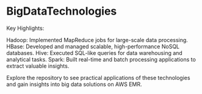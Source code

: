 # BigDataTechnologies

Key Highlights:

Hadoop: Implemented MapReduce jobs for large-scale data processing.
HBase: Developed and managed scalable, high-performance NoSQL databases.
Hive: Executed SQL-like queries for data warehousing and analytical tasks.
Spark: Built real-time and batch processing applications to extract valuable insights.

Explore the repository to see practical applications of these technologies and gain insights into big data solutions on AWS EMR.
